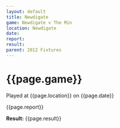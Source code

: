 ```yaml
---
layout: default
title: Newdigate
game: Newdigate v The Min
location: Newdigate
date: 
report: 
result: 
parent: 2012 Fixtures
---
```


# {{page.game}}

Played at {{page.location}} on {{page.date}}

{{page.report}}

**Result:** {{page.result}}
